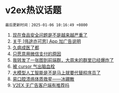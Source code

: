 # v2ex热议话题

`最后更新时间：2025-01-06 10:16:49 +0800`

1. [现在食品安全问题是不是越来越严重了](https://www.v2ex.com/t/1102614)
1. [关于 [伟途亦可思] App 加广告说明](https://www.v2ex.com/t/1102656)
1. [久病成医了都](https://www.v2ex.com/t/1102611)
1. [只愿意用微信支付的原因](https://www.v2ex.com/t/1102773)
1. [我转发了一张图到前端群，大周末的群里已经爆炸了](https://www.v2ex.com/t/1102700)
1. [被 cursor 气出脑血栓](https://www.v2ex.com/t/1102687)
1. [大模型人工智能是不是马上就要代替程序员了](https://www.v2ex.com/t/1102613)
1. [易口腔溃疡体质救星——冰硼散](https://www.v2ex.com/t/1102775)
1. [V2EX 无广告客户端有推荐吗](https://www.v2ex.com/t/1102637)


